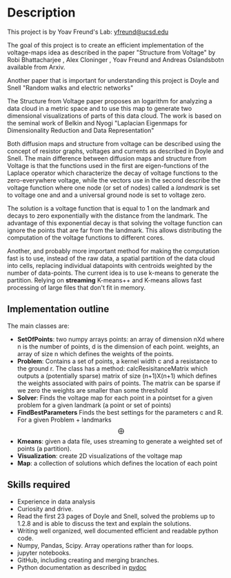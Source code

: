 # Description
This project is by Yoav Freund's Lab: yfreund@ucsd.edu

The goal of this project is to create an efficient implementation of
the voltage-maps idea as described in the paper "Structure from
Voltage" by Robi Bhattacharjee , Alex Cloninger , Yoav Freund and
Andreas Oslandsbotn available from Arxiv.

Another paper that is important for understanding this project is 
Doyle and Snell "Random walks and electric networks"

The Structure from Voltage paper proposes an logarithm for analyzing
a data cloud in a metric space and to
use this map to generate two dimensional visualizations of parts of
this data cloud. The work is based on the seminal work of Belkin and
Nyogi "Laplacian Eigenmaps for Dimensionality Reduction and Data Representation"

Both diffusion maps and structure from voltage can be described using
the concept of resistor graphs, voltages and currents as described in
Doyle and Snell. The main difference between diffusion maps and
structure from Voltage is that the functions used in the first are
eigen-functions of the Laplace operator which characterize the decay
of voltage functions to the zero-everywhere voltage, while the vectors
use in the second describe the voltage function where one node (or set
of nodes) called a *landmark* is set to voltage one and and a
universal ground node is set to voltage zero.

The solution is a voltage function that is equal to 1 on the landmark
and decays to zero exponentially with the distance from the
landmark. The advantage of this exponential decay is that solving the
voltage function can ignore the points that are far from the
landmark. This allows distributing the computation of the voltage
functions to different cores.

Another, and probably more important method for making the computation
fast is to use, instead of the raw data, a spatial partition of the
data cloud into cells, replacing individual datapoints with centroids
weighted by the number of data-points. The current idea is to use
k-means to generate the partition. Relying on **streaming** K-means++
and K-means allows fast processing of large files that don't fit in memory.

## Implementation outline

The main classes are:

* **SetOfPoints**: two numpy arrays points: an array of dimension nXd where n  is the number of points, d is the dimension of each point. weights, an array of size n which defines the weights of the points.
* **Problem**: Contains a set of points, a kernel width c and a resistance
  to the ground r. The class has a method: calcResisitanceMatrix which
  outputs a (potentially sparse) matrix of size (n+1)X(n+1) which
  defines the weights associated with pairs of points. The matrix can
  be sparse if we zero the weights are smaller than some threshold
* **Solver**: Finds the voltage map for each point in a pointset for a given
  problem for a given landmark (a point or set of points)
* **FindBestParameters** Finds the best settings for the parameters c and R. For a  given Problem + landmarks $$ \bigoplus $$
* **Kmeans**: given a data file, uses streaming to generate a weighted set
  of points (a partition).
* **Visualization**: create 2D visualizations of the voltage map
* **Map**: a collection of solutions which defines the location of each point

## Skills required

* Experience in data analysis
* Curiosity and drive.
* Read the first 23 pages of Doyle and Snell, solved the problems up to 1.2.8 and is able to discuss the text and explain the solutions.
* Writing well organized, well documented efficient and readable python code.
* Numpy, Pandas, Scipy. Array operations rather than for loops.
* jupyter notebooks.
* GitHub, including creating and merging branches.
* Python documentation as described in [pydoc](https://realpython.com/documenting-python-code/#documenting-your-python-code-base-using-docstrings)


